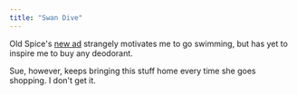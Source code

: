```yaml
---
title: "Swan Dive"
---
```

<p>Old Spice's <a href="https://www.youtube.com/watch?v=uLTIowBF0kE">new ad</a> strangely motivates me to go swimming, but has yet to inspire me to buy any deodorant.</p>
<p>Sue, however, keeps bringing this stuff home every time she goes shopping.  I don't get it.</p>
